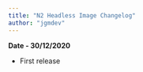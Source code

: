 ```yaml
---
title: "N2 Headless Image Changelog"
author: "jgmdev"
---
```

**Date - 30/12/2020**
* First release
